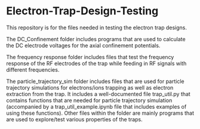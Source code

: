 # Electron-Trap-Design-Testing
This repository is for the files needed in testing the electron trap designs. 

The DC_Confinement folder includes programs that are used to calculate the DC electrode voltages for the axial confinement potentials.

The frequency response folder includes files that test the frequency response of the RF electrodes of the trap while feeding in RF signals with different frequencies.

The particle_trajectory_sim folder includes files that are used for particle trajectory simulations for electrons/ions trapping as well as electron extraction from the trap. It includes a well-documented file trap_util.py that contains functions that are needed for particle trajectory simulation (accompanied by a trap_util_example.ipynb file that includes examples of using these functions). Other files within the folder are mainly programs that are used to explore/test various properties of the traps.

